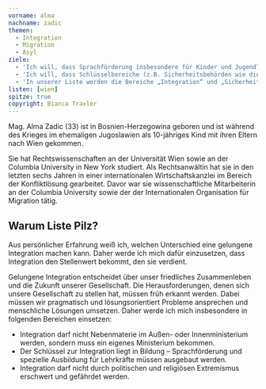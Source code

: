 ```yaml
---
vorname: alma
nachname: zadic
themen:
  - Integration
  - Migration
  - Asyl
ziele:
  - 'Ich will, dass Sprachförderung insbesondere für Kinder und Jugendliche umfassend ausgebaut wird und zusätzlich 2000 speziell ausgebildete Lehrkräfte mit Schwerpunkt Integration zur Verfügung gestellt werden'
  - 'Ich will, dass Schlüsselbereiche (z.B. Sicherheitsbehörden wie die Polizei) verstärkt zur Integration genutzt werden durch gezielte Aufnahme von Polizeischülerinnen und -schüler mit Einwanderungshintergrund'
  - 'In unserer Liste werden die Bereiche „Integration“ und „Sicherheitspolitik“ eng zusammenarbeiten, um die Integration nicht durch politischen und religiösen Extremismus zu gefährden'
listen: [wien]
spitze: true
copyright: Bianca Traxler
---
```


Mag. Alma Zadic (33) ist in Bosnien-Herzegowina geboren und ist während des Krieges im ehemaligen Jugoslawien als 10-jähriges Kind mit ihren Eltern nach Wien gekommen.

Sie hat Rechtswissenschaften an der Universität Wien sowie an der Columbia University in New York studiert. Als Rechtsanwältin hat sie in den letzten sechs Jahren in einer internationalen Wirtschaftskanzlei im Bereich der Konfliktlösung gearbeitet. Davor war sie wissenschaftliche Mitarbeiterin an der Columbia University sowie der der Internationalen Organisation für Migration tätig.

## Warum Liste Pilz?

Aus persönlicher Erfahrung weiß ich, welchen Unterschied eine gelungene Integration machen kann. Daher werde ich mich dafür einzusetzen, dass Integration den Stellenwert bekommt, den sie verdient.

Gelungene Integration entscheidet über unser friedliches Zusammenleben und die Zukunft unserer Gesellschaft.  Die Herausforderungen, denen sich unsere Gesellschaft zu stellen hat, müssen früh erkannt werden. Dabei müssen wir pragmatisch und lösungsorientiert Probleme ansprechen und menschliche Lösungen umsetzen. Daher werde ich mich insbesondere in folgenden Bereichen einsetzen:

* Integration darf nicht Nebenmaterie im Außen- oder Innenministerium werden, sondern muss ein eigenes Ministerium bekommen.
* Der Schlüssel zur Integration liegt in Bildung – Sprachförderung und spezielle Ausbildung für Lehrkräfte müssen ausgebaut werden.
* Integration darf nicht durch politischen und religiösen Extremismus erschwert und gefährdet werden.